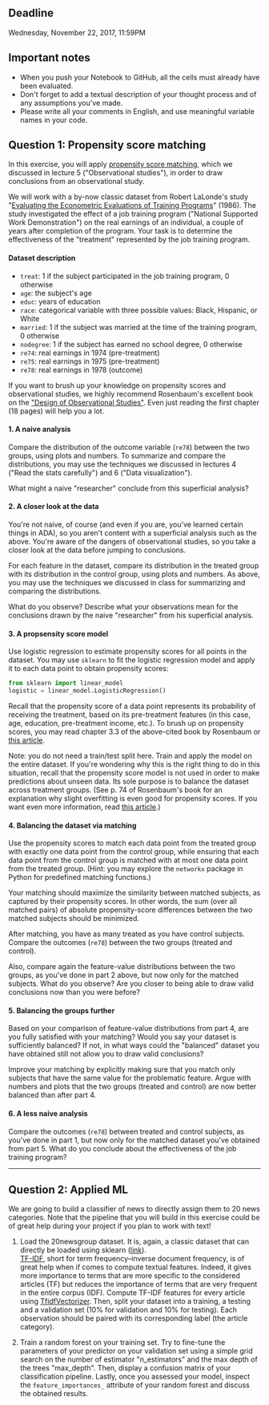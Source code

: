 ## Deadline

Wednesday, November 22, 2017, 11:59PM

## Important notes

- When you push your Notebook to GitHub, all the cells must already have been evaluated.
- Don't forget to add a textual description of your thought process and of any assumptions you've made.
- Please write all your comments in English, and use meaningful variable names in your code.

## Question 1: Propensity score matching

In this exercise, you will apply [propensity score matching](http://www.stewartschultz.com/statistics/books/Design%20of%20observational%20studies.pdf), which we discussed in lecture 5 ("Observational studies"), in order to draw conclusions from an observational study.

We will work with a by-now classic dataset from Robert LaLonde's study "[Evaluating the Econometric Evaluations of Training Programs](http://people.hbs.edu/nashraf/LaLonde_1986.pdf)" (1986).
The study investigated the effect of a job training program ("National Supported Work Demonstration") on the real earnings of an individual, a couple of years after completion of the program.
Your task is to determine the effectiveness of the "treatment" represented by the job training program.

#### Dataset description

- `treat`: 1 if the subject participated in the job training program, 0 otherwise
- `age`: the subject's age
- `educ`: years of education
- `race`: categorical variable with three possible values: Black, Hispanic, or White
- `married`: 1 if the subject was married at the time of the training program, 0 otherwise
- `nodegree`: 1 if the subject has earned no school degree, 0 otherwise
- `re74`: real earnings in 1974 (pre-treatment)
- `re75`: real earnings in 1975 (pre-treatment)
- `re78`: real earnings in 1978 (outcome)

If you want to brush up your knowledge on propensity scores and observational studies, we highly recommend Rosenbaum's excellent book on the ["Design of Observational Studies"](http://www.stewartschultz.com/statistics/books/Design%20of%20observational%20studies.pdf). Even just reading the first chapter (18 pages) will help you a lot.

#### 1. A naive analysis

Compare the distribution of the outcome variable (`re78`) between the two groups, using plots and numbers.
To summarize and compare the distributions, you may use the techniques we discussed in lectures 4 ("Read the stats carefully") and 6 ("Data visualization").

What might a naive "researcher" conclude from this superficial analysis?

#### 2. A closer look at the data

You're not naive, of course (and even if you are, you've learned certain things in ADA), so you aren't content with a superficial analysis such as the above.
You're aware of the dangers of observational studies, so you take a closer look at the data before jumping to conclusions.

For each feature in the dataset, compare its distribution in the treated group with its distribution in the control group, using plots and numbers.
As above, you may use the techniques we discussed in class for summarizing and comparing the distributions.

What do you observe?
Describe what your observations mean for the conclusions drawn by the naive "researcher" from his superficial analysis.

#### 3. A propsensity score model

Use logistic regression to estimate propensity scores for all points in the dataset.
You may use `sklearn` to fit the logistic regression model and apply it to each data point to obtain propensity scores:

```python
from sklearn import linear_model
logistic = linear_model.LogisticRegression()
```

Recall that the propensity score of a data point represents its probability of receiving the treatment, based on its pre-treatment features (in this case, age, education, pre-treatment income, etc.).
To brush up on propensity scores, you may read chapter 3.3 of the above-cited book by Rosenbaum or [this article](https://drive.google.com/file/d/0B4jctQY-uqhzTlpBaTBJRTJFVFE/view).

Note: you do not need a train/test split here. Train and apply the model on the entire dataset. If you're wondering why this is the right thing to do in this situation, recall that the propensity score model is not used in order to make predictions about unseen data. Its sole purpose is to balance the dataset across treatment groups.
(See p. 74 of Rosenbaum's book for an explanation why slight overfitting is even good for propensity scores.
If you want even more information, read [this article](https://drive.google.com/file/d/0B4jctQY-uqhzTlpBaTBJRTJFVFE/view).)

#### 4. Balancing the dataset via matching

Use the propensity scores to match each data point from the treated group with exactly one data point from the control group, while ensuring that each data point from the control group is matched with at most one data point from the treated group.
(Hint: you may explore the `networkx` package in Python for predefined matching functions.)

Your matching should maximize the similarity between matched subjects, as captured by their propensity scores.
In other words, the sum (over all matched pairs) of absolute propensity-score differences between the two matched subjects should be minimized.

After matching, you have as many treated as you have control subjects.
Compare the outcomes (`re78`) between the two groups (treated and control).

Also, compare again the feature-value distributions between the two groups, as you've done in part 2 above, but now only for the matched subjects.
What do you observe?
Are you closer to being able to draw valid conclusions now than you were before?


#### 5. Balancing the groups further

Based on your comparison of feature-value distributions from part 4, are you fully satisfied with your matching?
Would you say your dataset is sufficiently balanced?
If not, in what ways could the "balanced" dataset you have obtained still not allow you to draw valid conclusions?

Improve your matching by explicitly making sure that you match only subjects that have the same value for the problematic feature.
Argue with numbers and plots that the two groups (treated and control) are now better balanced than after part 4.


#### 6. A less naive analysis

Compare the outcomes (`re78`) between treated and control subjects, as you've done in part 1, but now only for the matched dataset you've obtained from part 5.
What do you conclude about the effectiveness of the job training program?


___

## Question 2: Applied ML

We are going to build a classifier of news to directly assign them to 20 news categories. Note that the pipeline that you will build in this exercise could be of great help during your project if you plan to work with text!

1. Load the 20newsgroup dataset. It is, again, a classic dataset that can directly be loaded using sklearn ([link](http://scikit-learn.org/stable/datasets/twenty_newsgroups.html)).  
[TF-IDF](https://en.wikipedia.org/wiki/Tf%E2%80%93idf), short for term frequency–inverse document frequency, is of great help when if comes to compute textual features. Indeed, it gives more importance to terms that are more specific to the considered articles (TF) but reduces the importance of terms that are very frequent in the entire corpus (IDF). Compute TF-IDF features for every article using [TfidfVectorizer](http://scikit-learn.org/stable/modules/generated/sklearn.feature_extraction.text.TfidfVectorizer.html). Then, split your dataset into a training, a testing and a validation set (10% for validation and 10% for testing). Each observation should be paired with its corresponding label (the article category).


2. Train a random forest on your training set. Try to fine-tune the parameters of your predictor on your validation set using a simple grid search on the number of estimator "n_estimators" and the max depth of the trees "max_depth". Then, display a confusion matrix of your classification pipeline. Lastly, once you assessed your model, inspect the `feature_importances_` attribute of your random forest and discuss the obtained results.



